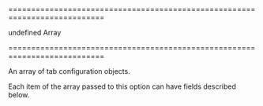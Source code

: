 ===========================================================================
<!--default-->undefined<!--/default-->
<!--type-->Array<Object><!--/type-->
===========================================================================

<!--shortDescription-->
An array of tab configuration objects.
<!--/shortDescription-->

<!--fullDescription-->
Each item of the array passed to this option can have fields described below.
<!--/fullDescription-->